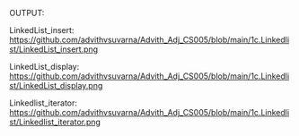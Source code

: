 OUTPUT:

LinkedList_insert: https://github.com/advithvsuvarna/Advith_Adj_CS005/blob/main/1c.Linkedlist/LinkedList_insert.png

LinkedList_display: https://github.com/advithvsuvarna/Advith_Adj_CS005/blob/main/1c.Linkedlist/LinkedList_display.png

Linkedlist_iterator: https://github.com/advithvsuvarna/Advith_Adj_CS005/blob/main/1c.Linkedlist/Linkedlist_iterator.png
